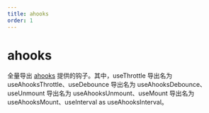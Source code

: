```yaml
---
title: ahooks
order: 1
---
```


# ahooks

全量导出 [ahooks](https://ahooks.js.org/) 提供的钩子。其中，useThrottle 导出名为 useAhooksThrottle、useDebounce 导出名为 useAhooksDebounce、useUnmount 导出名为 useAhooksUnmount、useMount 导出名为 useAhooksMount、useInterval as useAhooksInterval。
